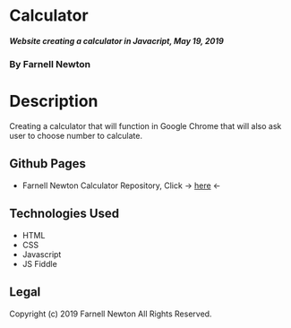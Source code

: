 # Calculator

##### Website creating a calculator in Javacript, May 19, 2019

### By Farnell Newton


# Description

Creating a calculator that will function in Google Chrome that will also ask user to choose number to calculate.  

## Github Pages
* Farnell Newton Calculator Repository, Click -> [here](https://github.com/farnellnewton/calculator.git) <-

## Technologies Used

* HTML
* CSS
* Javascript
* JS Fiddle

## Legal
Copyright (c) 2019 Farnell Newton All Rights Reserved.
